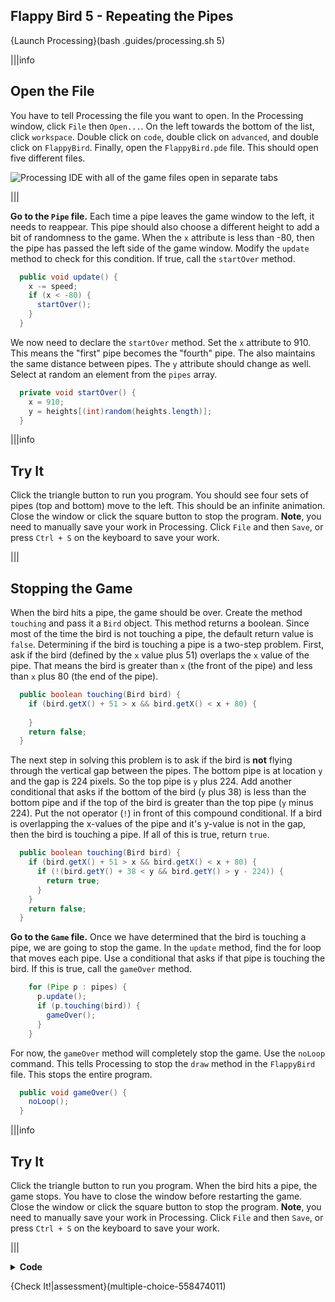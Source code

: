 ## Flappy Bird 5 - Repeating the Pipes

{Launch Processing}(bash .guides/processing.sh 5)

|||info
## Open the File
You have to tell Processing the file you want to open. In the Processing window, click `File` then `Open...`. On the left towards the bottom of the list, click `workspace`. Double click on `code`, double click on `advanced`, and double click on `FlappyBird`. Finally, open the `FlappyBird.pde` file. This should open five different files.

![Processing IDE with all of the game files open in separate tabs](.guides/img/advanced/files.png)

|||

**Go to the `Pipe` file.** Each time a pipe leaves the game window to the left, it needs to reappear. This pipe should also choose a different height to add a bit of randomness to the game. When the `x` attribute is less than -80, then the pipe has passed the left side of the game window. Modify the `update` method to check for this condition. If true, call the `startOver` method.

```java
  public void update() {
    x -= speed;
    if (x < -80) {
      startOver();
    }
  }
```

We now need to declare the `startOver` method. Set the `x` attribute to 910. This means the "first" pipe becomes the "fourth" pipe. The also maintains the same distance between pipes. The `y` attribute should change as well. Select at random an element from the `pipes` array.

```java
  private void startOver() {
    x = 910;
    y = heights[(int)random(heights.length)];
  }
```

|||info
## Try It
Click the triangle button to run you program. You should see four sets of pipes (top and bottom) move to the left. This should be an infinite animation. Close the window or click the square button to stop the program. **Note**, you need to manually save your work in Processing. Click `File` and then `Save`, or press `Ctrl + S` on the keyboard to save your work.

|||

## Stopping the Game

When the bird hits a pipe, the game should be over. Create the method `touching` and pass it a `Bird` object. This method returns a boolean. Since most of the time the bird is not touching a pipe, the default return value is `false`. Determining if the bird is touching a pipe is a two-step problem. First, ask if the bird (defined by the `x` value plus 51) overlaps the `x` value of the pipe. That means the bird is greater than `x` (the front of the pipe) and less than `x` plus 80 (the end of the pipe).

```java
  public boolean touching(Bird bird) {
    if (bird.getX() + 51 > x && bird.getX() < x + 80) {
      
    }
    return false;
  }
```

The next step in solving this problem is to ask if the bird is **not** flying through the vertical gap between the pipes. The bottom pipe is at location `y` and the gap is 224 pixels. So the top pipe is `y` plus 224. Add another conditional that asks if the bottom of the bird (`y` plus 38) is less than the bottom pipe and if the top of the bird is greater than the top pipe (`y` minus 224). Put the not operator (`!`) in front of this compound conditional. If a bird is overlapping the x-values of the pipe and it's y-value is not in the gap, then the bird is touching a pipe. If all of this is true, return `true`.

```java
  public boolean touching(Bird bird) {
    if (bird.getX() + 51 > x && bird.getX() < x + 80) {
      if (!(bird.getY() + 38 < y && bird.getY() > y - 224)) {
        return true;
      } 
    }
    return false;
  }
```

**Go to the `Game` file.** Once we have determined that the bird is touching a pipe, we are going to stop the game. In the `update` method, find the for loop that moves each pipe. Use a conditional that asks if that pipe is touching the bird. If this is true, call the `gameOver` method.

```java
    for (Pipe p : pipes) {
      p.update();
      if (p.touching(bird)) {
        gameOver();
      }
    }
```

For now, the `gameOver` method will completely stop the game. Use the `noLoop` command. This tells Processing to stop the `draw` method in the `FlappyBird` file. This stops the entire program.

```java
  public void gameOver() {
    noLoop();
  }
```

|||info
## Try It
Click the triangle button to run you program. When the bird hits a pipe, the game stops. You have to close the window before restarting the game. Close the window or click the square button to stop the program. **Note**, you need to manually save your work in Processing. Click `File` and then `Save`, or press `Ctrl + S` on the keyboard to save your work.

|||

<details>
  <summary><Strong>Code</Strong></summary>
  Your code should look like this:
  
  ### `FlappyBird` File
  
  ```java
  Game game;

  void setup() {
    size(400, 719);
    game = new Game();
  }

  void draw() {
    background(game.getBackground());
    game.show();
    game.update();
  }

  void mouseClicked() {
    game.bird.flap();
  }
  ```
  
  ### `Game` File
  
  ```java
  class Game {
    private PImage background;
    private Ground ground;
    private Bird bird;
    private Pipe[] pipes = new Pipe[4];

    public Game() {
      background = loadImage("background.png");
      ground = new Ground();
      bird = new Bird();

      for (int i = 0; i < pipes.length; i++) {
        pipes[i] = new Pipe(width + i * 250);
      }
    }

    public PImage getBackground() {
      return background;
    }

    public void show() {
      for (Pipe p : pipes) {
        p.show();
      }
      ground.show();
      bird.show();
    }

    public void update() {
      ground.update();
      bird.update();

      for (Pipe p : pipes) {
        p.update();
        if (p.touching(bird)) {
          gameOver();
        }
      }
    }

    public void gameOver() {
      noLoop();
    }
  }
  ```
  
  ### `Ground` File
  
  ```java
  class Ground {
    private PImage ground;
    private int x;

    public Ground() {
      ground = loadImage("ground.png");
      x = 0;
    }

    public void show() {
      image(ground, x, 650);
      image(ground, x + 470, 650);
    }

    public void update() {
      x -= 1;
      if (x <= -470) {
        x = 0;
      }
    }
  }
  ```
  
  ### `Bird` File
  
  ```java
  class Bird {
    private PImage bird;
    private float x;
    private float y;
    private float gravity;
    private float velocity;

    public Bird() {
      bird = loadImage("bird.png");
      x = 70;
      y = 80;
      gravity = 0.1;
      velocity = 0;
    }

    public float getX() {
      return x;
    }

    public float getY() {
      return y;
    }

    public void setY(float newY) {
      y = newY;
    }
  
    public void setVelocity(float newVelocity) {
      velocity = newVelocity;
    }

    public void show() {
      image(bird, x, y);
    }

    public void update() {
      velocity += gravity;
      y += velocity;
      y = constrain(y, 0, 612);
    }

    public void flap() {
      velocity = 0;
      velocity -= 2.5;
    }
  }
  ```
  
  ### `Pipe` File
  
  ```java
  class Pipe {
    private int x;
    private int y;
    private PImage top;
    private PImage bottom;
    private float speed;
    private int[] heights = new int[3];

    public Pipe(int xPos) {
      heights = new int[]{295, 425, 562};
      x = xPos;
      y = heights[(int)random(heights.length)];
      speed = 2.0;
      top = loadImage("topPipe.png");
      bottom = loadImage("bottomPipe.png");
    }

    public void show() {
      image(top, x, y - 635);
      image(bottom, x, y);
    }

    public void update() {
      x -= speed;
      if (x < -80) {
        startOver();
      }
    }

    private void startOver() {
      x = 910;
      y = heights[(int)random(heights.length)];
    }

    public boolean touching(Bird bird) {
      if (bird.getX() + 51 > x && bird.getX() < x + 80) {
        if (!(bird.getY() + 38 < y && bird.getY() > y - 224)) {
          return true;
        } 
      }
      return false;
    }
  }
  ```
  
</details>
  
{Check It!|assessment}(multiple-choice-558474011)
